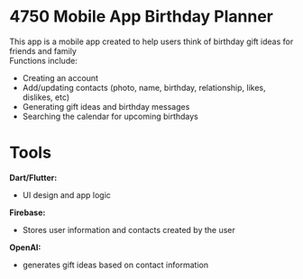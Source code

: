 # 4750 Mobile App Birthday Planner
This app is a mobile app created to help users think of birthday gift ideas for friends and family  
Functions include:
- Creating an account
- Add/updating contacts (photo, name, birthday, relationship, likes, dislikes, etc)
- Generating gift ideas and birthday messages
- Searching the calendar for upcoming birthdays

# Tools
**Dart/Flutter:**
- UI design and app logic

**Firebase:**
- Stores user information and contacts created by the user

**OpenAI:**
- generates gift ideas based on contact information
